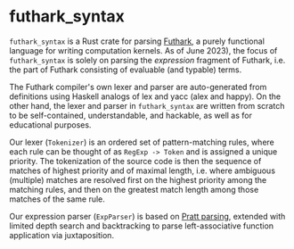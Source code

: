 # futhark_syntax

`futhark_syntax` is a Rust crate for parsing [Futhark](https://futhark-lang.org/),
a purely functional language for writing computation kernels.
As of June 2023), the focus of `futhark_syntax` is solely on parsing the
_expression_ fragment of Futhark, i.e. the part of Futhark consisting of
evaluable (and typable) terms.

The Futhark compiler's own lexer and parser are auto-generated from
definitions using Haskell analogs of lex and yacc (alex and happy).
On the other hand, the lexer and parser in `futhark_syntax` are written
from scratch to be self-contained, understandable, and hackable, as well
as for educational purposes.

Our lexer (`Tokenizer`) is an ordered set of pattern-matching rules,
where each rule can be thought of as `RegExp -> Token` and is assigned
a unique priority. The tokenization of the source code is then the
sequence of matches of highest priority and of maximal length, i.e. where
ambiguous (multiple) matches are resolved first on the highest priority
among the matching rules, and then on the greatest match length among
those matches of the same rule.

Our expression parser (`ExpParser`) is based on [Pratt parsing](https://web.archive.org/web/20071012224713/http://javascript.crockford.com/tdop/tdop.html),
extended with limited depth search and backtracking to parse
left-associative function application via juxtaposition.
